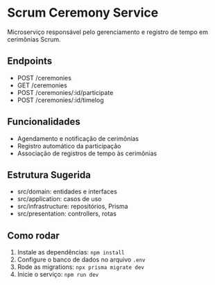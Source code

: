 # Scrum Ceremony Service

Microserviço responsável pelo gerenciamento e registro de tempo em cerimônias Scrum.

## Endpoints
- POST /ceremonies
- GET /ceremonies
- POST /ceremonies/:id/participate
- POST /ceremonies/:id/timelog

## Funcionalidades
- Agendamento e notificação de cerimônias
- Registro automático da participação
- Associação de registros de tempo às cerimônias

## Estrutura Sugerida
- src/domain: entidades e interfaces
- src/application: casos de uso
- src/infrastructure: repositórios, Prisma
- src/presentation: controllers, rotas

## Como rodar
1. Instale as dependências: `npm install`
2. Configure o banco de dados no arquivo `.env`
3. Rode as migrations: `npx prisma migrate dev`
4. Inicie o serviço: `npm run dev`
